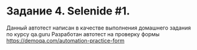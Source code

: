 # Задание 4. Selenide #1.
Данный автотест написан в качестве выполнения домашнего задания по курсу qa.guru
Разработан автотест на проверку формы https://demoqa.com/automation-practice-form
